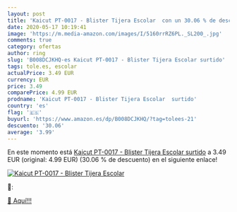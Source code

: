 ```yaml
---
layout: post
title: 'Kaicut PT-0017 - Blister Tijera Escolar  con un 30.06 % de descuento'
date: 2020-05-17 10:19:41
image: 'https://m.media-amazon.com/images/I/5160rrRZ6PL._SL200_.jpg'
comments: true
category: ofertas
author: ring
slug: 'B008DCJKHQ-es Kaicut PT-0017 - Blister Tijera Escolar surtido'
tags: tole.es, escolar
actualPrice: 3.49 EUR
currency: EUR
price: 3.49
comparePrice: 4.99 EUR
prodname: 'Kaicut PT-0017 - Blister Tijera Escolar  surtido'
country: 'es'
flag: '🇪🇸'
buyurl: 'https://www.amazon.es/dp/B008DCJKHQ/?tag=tolees-21'
descuento: '30.06'
average: '3.99'
---
```


En este momento está [Kaicut PT-0017 - Blister Tijera Escolar  surtido](https://www.amazon.es/dp/B008DCJKHQ/?tag=tolees-21) a 3.49 EUR (original: 4.99 EUR) (30.06 %  de descuento) en el siguiente enlace!

[![Kaicut PT-0017 - Blister Tijera Escolar ](https://m.media-amazon.com/images/I/5160rrRZ6PL._SL200_.jpg)](https://www.amazon.es/dp/B008DCJKHQ/?tag=tolees-21)

🔎:


[🛒 Aquí!!!](https://www.amazon.es/dp/B008DCJKHQ/?tag=tolees-21)
